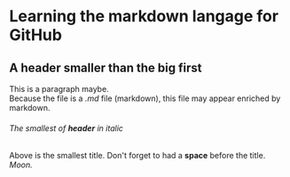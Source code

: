 # Learning the markdown langage for GitHub
## A header smaller than the big first
This is a paragraph maybe.\
Because the file is a _.md_ file (markdown), this file may appear enriched by markdown.
###### The _smallest_ of __header__ in italic
Above is the smallest title. Don't forget to had a __space__ before the title.</br>
_Moon._

